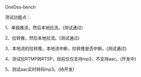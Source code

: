 OneDss-bench

测试功能点：

1、单独推流，然后本地拉流。(测试通过)

2、拉转推，然后本地拉流。(测试通过)

3、本地流的拉转推，本地流中断，拉转推是否中断。(测试通过)

4、测试拉RTMP转RTSP，目前仅仅支持mp3，不支持aac。(开发中)

5、测试aac实时转码mp3。(待开发)